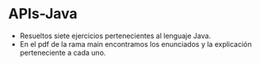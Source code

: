 # APIs-Java
- Resueltos siete ejercicios pertenecientes al lenguaje Java.
- En el pdf de la rama main encontramos los enunciados y la explicación perteneciente a cada uno.
